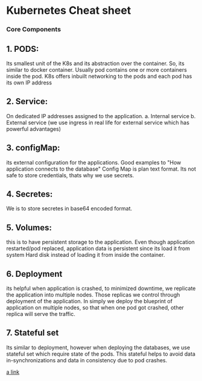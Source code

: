 # Kubernetes Cheat sheet

### Core Components

## 1. PODS: 
Its smallest unit of the K8s and its abstraction over the container. So, its similar to docker container.
Usually pod contains one or more containers inside the pod.
K8s offers inbuilt networking to the pods and each pod has its own IP address

## 2. Service:
On dedicated IP addresses assigned to the application.
a. Internal service
b. External service (we use ingress in real life for external service which has powerful advantages)

## 3. configMap:
its external configuration for the applications. Good examples to "How application connects to the database"
Config Map is plan text format. Its not safe to store credentials, thats why we use secrets.

## 4. Secretes:
We is to store secretes in base64 encoded format.

## 5. Volumes:
this is to have persistent storage to the application. Even though application restarted/pod replaced, application data is persistent since its load it from system Hard disk instead of loading it from inside the container.

## 6. Deployment
its helpful when application is crashed, to minimized downtime, we replicate the application into multiple nodes. Those replicas we control through deployment of the application. In simply we deploy the blueprint of application on multiple nodes, so that when one pod got crashed, other replica will serve the traffic. 

## 7. Stateful set
Its similar to deployment, however when deploying the databases, we use stateful set which require state of the pods. This stateful helps to avoid data in-synchronizations and data in consistency due to pod crashes.

[a link](KubernetesArch.md)